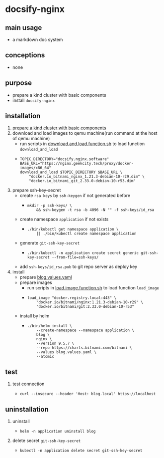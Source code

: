 # docsify-nginx

## main usage

* a markdown doc system

## conceptions

* none

## purpose

* prepare a kind cluster with basic components
* install `docsify-nginx`

## installation

1. [prepare a kind cluster with basic components](../basic/kind.cluster.md)
2. download and load images to qemu machine(run command at the host of qemu machine)
    * run scripts
      in [download.and.load.function.sh](../resources/create.qemu.machine.for.kind/download.and.load.function.sh.md) to
      load function `download_and_load`
    * ```shell
      TOPIC_DIRECTORY="docsify.nginx.software"
      BASE_URL="https://nginx.geekcity.tech/proxy/docker-images/x86_64"
      download_and_load $TOPIC_DIRECTORY $BASE_URL \
          "docker.io_bitnami_nginx_1.21.3-debian-10-r29.dim" \
          "docker.io_bitnami_git_2.33.0-debian-10-r53.dim"
      ```
1. prepare ssh-key-secret
    * create `rsa keys` by `ssh-keygen` if not generated before
        + ```shell
          mkdir -p ssh-keys/ \
              && ssh-keygen -t rsa -b 4096 -N "" -f ssh-keys/id_rsa
          ```
    * create namespace `application` if not exists
        + ```shell
          ./bin/kubectl get namespace application \
              || ./bin/kubectl create namespace application
          ```
    * generate `git-ssh-key-secret`
        + ```shell
          ./bin/kubectl -n application create secret generic git-ssh-key-secret --from-file=ssh-keys/
          ```
    * add `ssh-keys/id_rsa.pub` to git repo server as deploy key
2. install
    * prepare [blog.values.yaml](resources/docsify.nginx/blog.values.yaml.md)
    * prepare images
        + run scripts in [load.image.function.sh](../resources/load.image.function.sh.md) to load function `load_image`
        + ```shell
          load_image "docker.registry.local:443" \
              "docker.io/bitnami/nginx:1.21.3-debian-10-r29" \
              "docker.io/bitnami/git:2.33.0-debian-10-r53"
          ```
    * install by helm
        * ```shell
          ./bin/helm install \
              --create-namespace --namespace application \
              blog \
              nginx \
              --version 9.5.7 \
              --repo https://charts.bitnami.com/bitnami \
              --values blog.values.yaml \
              --atomic
          ```

## test

1. test connection
    * ```shell
      curl --insecure --header 'Host: blog.local' https://localhost
      ```

## uninstallation

1. uninstall
    * ```shell
      helm -n application uninstall blog
      ```
2. delete secret `git-ssh-key-secret`
    * ```shell
      kubectl -n application delete secret git-ssh-key-secret
      ```


